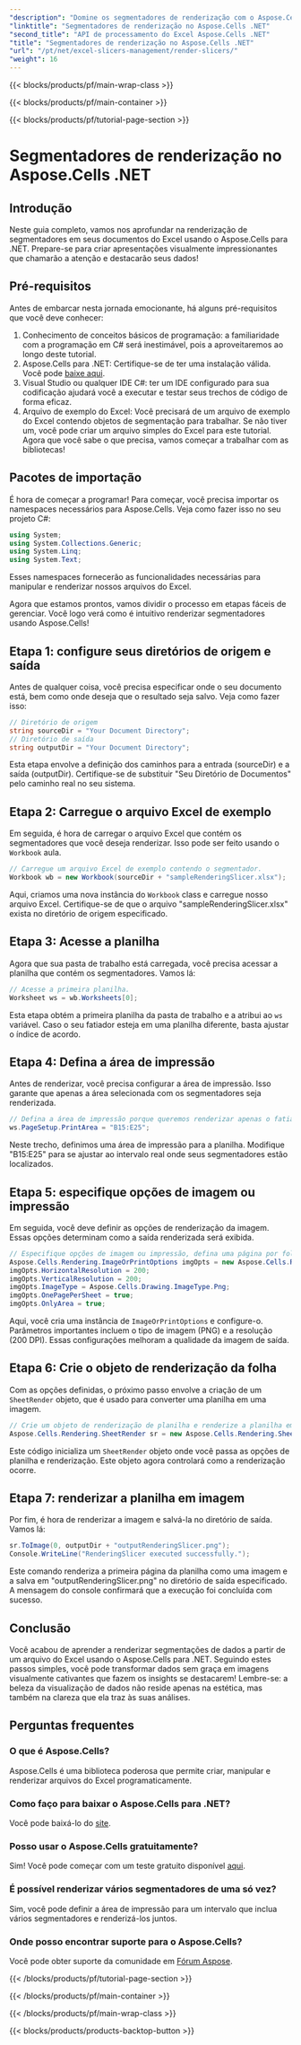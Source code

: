 ```yaml
---
"description": "Domine os segmentadores de renderização com o Aspose.Cells para .NET. Siga nosso guia detalhado e crie apresentações em Excel visualmente atraentes sem esforço."
"linktitle": "Segmentadores de renderização no Aspose.Cells .NET"
"second_title": "API de processamento do Excel Aspose.Cells .NET"
"title": "Segmentadores de renderização no Aspose.Cells .NET"
"url": "/pt/net/excel-slicers-management/render-slicers/"
"weight": 16
---
```


{{< blocks/products/pf/main-wrap-class >}}

{{< blocks/products/pf/main-container >}}

{{< blocks/products/pf/tutorial-page-section >}}

# Segmentadores de renderização no Aspose.Cells .NET

## Introdução
Neste guia completo, vamos nos aprofundar na renderização de segmentadores em seus documentos do Excel usando o Aspose.Cells para .NET. Prepare-se para criar apresentações visualmente impressionantes que chamarão a atenção e destacarão seus dados!
## Pré-requisitos
Antes de embarcar nesta jornada emocionante, há alguns pré-requisitos que você deve conhecer:
1. Conhecimento de conceitos básicos de programação: a familiaridade com a programação em C# será inestimável, pois a aproveitaremos ao longo deste tutorial.
2. Aspose.Cells para .NET: Certifique-se de ter uma instalação válida. Você pode [baixe aqui](https://releases.aspose.com/cells/net/).
3. Visual Studio ou qualquer IDE C#: ter um IDE configurado para sua codificação ajudará você a executar e testar seus trechos de código de forma eficaz.
4. Arquivo de exemplo do Excel: Você precisará de um arquivo de exemplo do Excel contendo objetos de segmentação para trabalhar. Se não tiver um, você pode criar um arquivo simples do Excel para este tutorial.
Agora que você sabe o que precisa, vamos começar a trabalhar com as bibliotecas!
## Pacotes de importação
É hora de começar a programar! Para começar, você precisa importar os namespaces necessários para Aspose.Cells. Veja como fazer isso no seu projeto C#:
```csharp
using System;
using System.Collections.Generic;
using System.Linq;
using System.Text;
```
Esses namespaces fornecerão as funcionalidades necessárias para manipular e renderizar nossos arquivos do Excel.

Agora que estamos prontos, vamos dividir o processo em etapas fáceis de gerenciar. Você logo verá como é intuitivo renderizar segmentadores usando Aspose.Cells!
## Etapa 1: configure seus diretórios de origem e saída
Antes de qualquer coisa, você precisa especificar onde o seu documento está, bem como onde deseja que o resultado seja salvo. Veja como fazer isso:
```csharp
// Diretório de origem
string sourceDir = "Your Document Directory";
// Diretório de saída
string outputDir = "Your Document Directory";
```
Esta etapa envolve a definição dos caminhos para a entrada (sourceDir) e a saída (outputDir). Certifique-se de substituir "Seu Diretório de Documentos" pelo caminho real no seu sistema.
## Etapa 2: Carregue o arquivo Excel de exemplo
Em seguida, é hora de carregar o arquivo Excel que contém os segmentadores que você deseja renderizar. Isso pode ser feito usando o `Workbook` aula.
```csharp
// Carregue um arquivo Excel de exemplo contendo o segmentador.
Workbook wb = new Workbook(sourceDir + "sampleRenderingSlicer.xlsx");
```
Aqui, criamos uma nova instância do `Workbook` class e carregue nosso arquivo Excel. Certifique-se de que o arquivo "sampleRenderingSlicer.xlsx" exista no diretório de origem especificado. 
## Etapa 3: Acesse a planilha
Agora que sua pasta de trabalho está carregada, você precisa acessar a planilha que contém os segmentadores. Vamos lá:
```csharp
// Acesse a primeira planilha.
Worksheet ws = wb.Worksheets[0];
```
Esta etapa obtém a primeira planilha da pasta de trabalho e a atribui ao `ws` variável. Caso o seu fatiador esteja em uma planilha diferente, basta ajustar o índice de acordo.
## Etapa 4: Defina a área de impressão
Antes de renderizar, você precisa configurar a área de impressão. Isso garante que apenas a área selecionada com os segmentadores seja renderizada.
```csharp
// Defina a área de impressão porque queremos renderizar apenas o fatiador.
ws.PageSetup.PrintArea = "B15:E25";
```
Neste trecho, definimos uma área de impressão para a planilha. Modifique "B15:E25" para se ajustar ao intervalo real onde seus segmentadores estão localizados.
## Etapa 5: especifique opções de imagem ou impressão
Em seguida, você deve definir as opções de renderização da imagem. Essas opções determinam como a saída renderizada será exibida.
```csharp
// Especifique opções de imagem ou impressão, defina uma página por folha e apenas uma área como verdadeira.
Aspose.Cells.Rendering.ImageOrPrintOptions imgOpts = new Aspose.Cells.Rendering.ImageOrPrintOptions();
imgOpts.HorizontalResolution = 200;
imgOpts.VerticalResolution = 200;
imgOpts.ImageType = Aspose.Cells.Drawing.ImageType.Png;
imgOpts.OnePagePerSheet = true;
imgOpts.OnlyArea = true;
```
Aqui, você cria uma instância de `ImageOrPrintOptions` e configure-o. Parâmetros importantes incluem o tipo de imagem (PNG) e a resolução (200 DPI). Essas configurações melhoram a qualidade da imagem de saída. 
## Etapa 6: Crie o objeto de renderização da folha
Com as opções definidas, o próximo passo envolve a criação de um `SheetRender` objeto, que é usado para converter uma planilha em uma imagem.
```csharp
// Crie um objeto de renderização de planilha e renderize a planilha em uma imagem.
Aspose.Cells.Rendering.SheetRender sr = new Aspose.Cells.Rendering.SheetRender(ws, imgOpts);
```
Este código inicializa um `SheetRender` objeto onde você passa as opções de planilha e renderização. Este objeto agora controlará como a renderização ocorre.
## Etapa 7: renderizar a planilha em imagem
Por fim, é hora de renderizar a imagem e salvá-la no diretório de saída. Vamos lá:
```csharp
sr.ToImage(0, outputDir + "outputRenderingSlicer.png");
Console.WriteLine("RenderingSlicer executed successfully.");
```
Este comando renderiza a primeira página da planilha como uma imagem e a salva em "outputRenderingSlicer.png" no diretório de saída especificado. A mensagem do console confirmará que a execução foi concluída com sucesso.
## Conclusão
Você acabou de aprender a renderizar segmentações de dados a partir de um arquivo do Excel usando o Aspose.Cells para .NET. Seguindo estes passos simples, você pode transformar dados sem graça em imagens visualmente cativantes que fazem os insights se destacarem! Lembre-se: a beleza da visualização de dados não reside apenas na estética, mas também na clareza que ela traz às suas análises.
## Perguntas frequentes
### O que é Aspose.Cells?  
Aspose.Cells é uma biblioteca poderosa que permite criar, manipular e renderizar arquivos do Excel programaticamente.
### Como faço para baixar o Aspose.Cells para .NET?  
Você pode baixá-lo do [site](https://releases.aspose.com/cells/net/).
### Posso usar o Aspose.Cells gratuitamente?  
Sim! Você pode começar com um teste gratuito disponível [aqui](https://releases.aspose.com/).
### É possível renderizar vários segmentadores de uma só vez?  
Sim, você pode definir a área de impressão para um intervalo que inclua vários segmentadores e renderizá-los juntos.
### Onde posso encontrar suporte para o Aspose.Cells?  
Você pode obter suporte da comunidade em [Fórum Aspose](https://forum.aspose.com/c/cells/9).

{{< /blocks/products/pf/tutorial-page-section >}}

{{< /blocks/products/pf/main-container >}}

{{< /blocks/products/pf/main-wrap-class >}}

{{< blocks/products/products-backtop-button >}}
